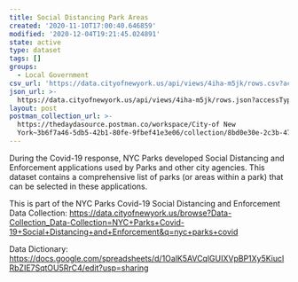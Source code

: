 ```yaml
---
title: Social Distancing Park Areas
created: '2020-11-10T17:00:40.646859'
modified: '2020-12-04T19:21:45.024891'
state: active
type: dataset
tags: []
groups:
  - Local Government
csv_url: 'https://data.cityofnewyork.us/api/views/4iha-m5jk/rows.csv?accessType=DOWNLOAD'
json_url: >-
  https://data.cityofnewyork.us/api/views/4iha-m5jk/rows.json?accessType=DOWNLOAD
layout: post
postman_collection_url: >-
  https://thedaydasource.postman.co/workspace/City-of New
  York~3b6f7a46-5db5-42b1-80fe-9fbef41e3e06/collection/8bd0e30e-2c3b-47bd-991f-e888fbee8bea
---
```

During the Covid-19 response, NYC Parks developed Social Distancing and Enforcement applications used by Parks and other city agencies. This dataset contains a comprehensive list of parks (or areas within a park) that can be selected in these applications.

This is part of the NYC Parks Covid-19 Social Distancing and Enforcement Data Collection: https://data.cityofnewyork.us/browse?Data-Collection_Data-Collection=NYC+Parks+Covid-19+Social+Distancing+and+Enforcement&q=nyc+parks+covid

Data Dictionary: https://docs.google.com/spreadsheets/d/1OalK5AVCqlGUIXVpBP1Xy5KiuclRbZIE7SqtOU5RrC4/edit?usp=sharing

